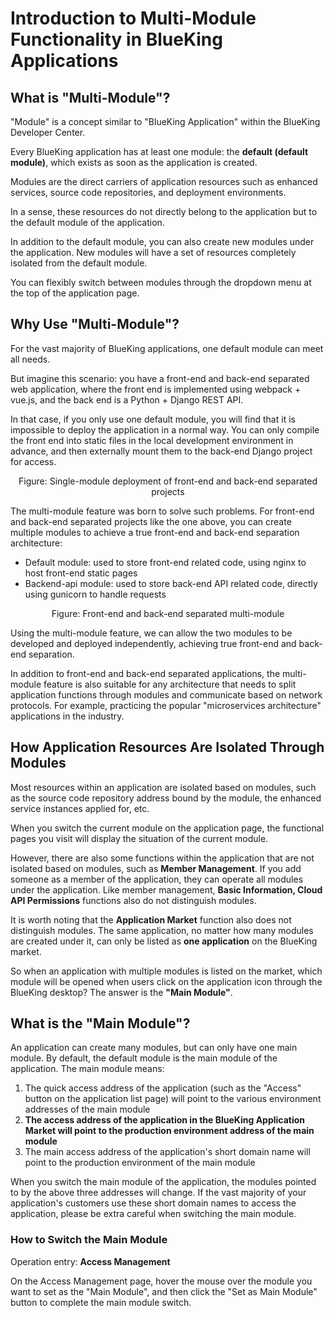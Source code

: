 # Introduction to Multi-Module Functionality in BlueKing Applications

## What is "Multi-Module"?

"Module" is a concept similar to "BlueKing Application" within the BlueKing Developer Center.

Every BlueKing application has at least one module: the **default (default module)**, which exists as soon as the application is created.

Modules are the direct carriers of application resources such as enhanced services, source code repositories, and deployment environments.

In a sense, these resources do not directly belong to the application but to the default module of the application.

In addition to the default module, you can also create new modules under the application. New modules will have a set of resources completely isolated from the default module.

You can flexibly switch between modules through the dropdown menu at the top of the application page.

## Why Use "Multi-Module"?

For the vast majority of BlueKing applications, one default module can meet all needs.

But imagine this scenario: you have a front-end and back-end separated web application, where the front end is implemented using webpack + vue.js, and the back end is a Python + Django REST API.

In that case, if you only use one default module, you will find that it is impossible to deploy the application in a normal way. You can only compile the front end into static files in the local development environment in advance, and then externally mount them to the back-end Django project for access.

<center>Figure: Single-module deployment of front-end and back-end separated projects</center>

The multi-module feature was born to solve such problems. For front-end and back-end separated projects like the one above, you can create multiple modules to achieve a true front-end and back-end separation architecture:

- Default module: used to store front-end related code, using nginx to host front-end static pages
- Backend-api module: used to store back-end API related code, directly using gunicorn to handle requests

<center>Figure: Front-end and back-end separated multi-module</center>

Using the multi-module feature, we can allow the two modules to be developed and deployed independently, achieving true front-end and back-end separation.

In addition to front-end and back-end separated applications, the multi-module feature is also suitable for any architecture that needs to split application functions through modules and communicate based on network protocols. For example, practicing the popular "microservices architecture" applications in the industry.

## How Application Resources Are Isolated Through Modules

Most resources within an application are isolated based on modules, such as the source code repository address bound by the module, the enhanced service instances applied for, etc.

When you switch the current module on the application page, the functional pages you visit will display the situation of the current module.

However, there are also some functions within the application that are not isolated based on modules, such as **Member Management**. If you add someone as a member of the application, they can operate all modules under the application. Like member management, **Basic Information, Cloud API Permissions** functions also do not distinguish modules.

It is worth noting that the **Application Market** function also does not distinguish modules. The same application, no matter how many modules are created under it, can only be listed as **one application** on the BlueKing market.

So when an application with multiple modules is listed on the market, which module will be opened when users click on the application icon through the BlueKing desktop? The answer is the **"Main Module"**.

## What is the "Main Module"?

An application can create many modules, but can only have one main module. By default, the default module is the main module of the application. The main module means:

1. The quick access address of the application (such as the "Access" button on the application list page) will point to the various environment addresses of the main module
2. **The access address of the application in the BlueKing Application Market will point to the production environment address of the main module**
3. The main access address of the application's short domain name will point to the production environment of the main module

When you switch the main module of the application, the modules pointed to by the above three addresses will change. If the vast majority of your application's customers use these short domain names to access the application, please be extra careful when switching the main module.

### How to Switch the Main Module

Operation entry: **Access Management**

On the Access Management page, hover the mouse over the module you want to set as the "Main Module", and then click the "Set as Main Module" button to complete the main module switch.